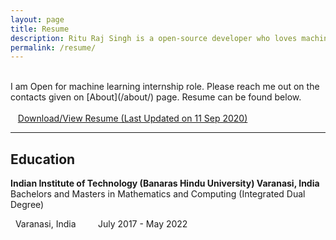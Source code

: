 ```yaml
---
layout: page
title: Resume
description: Ritu Raj Singh is a open-source developer who loves machine learning.
permalink: /resume/
---
```


<br>
I am Open for machine learning internship role. Please reach me out on the contacts given on [About](/about/) page. Resume can be found below.<br><br>
<i class="fa fa-file-pdf-o" aria-hidden="true"></i>&nbsp;&nbsp; <a href="/assets/resume/17123010_Ritu_Singh_ml _pho.pdf">Download/View Resume (Last Updated on 11 Sep 2020)</a>

<hr>

## Education
**Indian Institute of Technology (Banaras Hindu University) Varanasi, India**<br>
Bachelors and Masters in Mathematics and Computing (Integrated Dual Degree)
<br>
<div class="resume-footer">
<i class="fa fa-map-marker"></i>&nbsp; Varanasi, India &nbsp;&nbsp;&nbsp;&nbsp;&nbsp;&nbsp;<i class="fa fa-calendar"></i>&nbsp; July 2017 - May 2022
</div>
